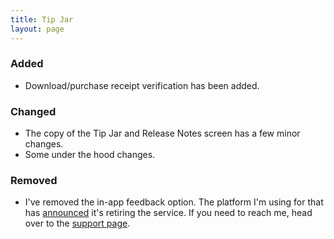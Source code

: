 ```yaml
---
title: Tip Jar
layout: page
---
```


### Added

* Download/purchase receipt verification has been added.

### Changed

* The copy of the Tip Jar and Release Notes screen has a few minor changes.
* Some under the hood changes.

### Removed

* I've removed the in-app feedback option. The platform I'm using for that has [announced](https://announcement.devmate.com) it's retiring the service. If you need to reach me, head over to the [support page](https://support.dangercove.com).

